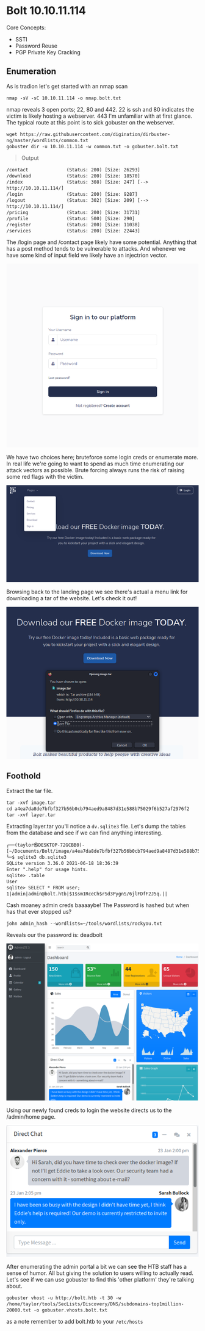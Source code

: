 # Bolt 10.10.11.114

Core Concepts:

- SSTI
- Password Reuse
- PGP Private Key Cracking

## Enumeration

As is tradion let's get started with an nmap scan
```
nmap -sV -sC 10.10.11.114 -o nmap.bolt.txt
```
nmap reveals 3 open ports; 22, 80 and 442.  22 is ssh and 80 indicates the victim is likely hosting a webserver. 443 I'm unfamiliar with at first glance.
The typical route at this point is to sick gobuster on the webserver.
```
wget https://raw.githubusercontent.com/digination/dirbuster-ng/master/wordlists/common.txt
gobuster dir -u 10.10.11.114 -w common.txt -o gobuster.bolt.txt
```
> Output
```
/contact              (Status: 200) [Size: 26293]
/download             (Status: 200) [Size: 18570]
/index                (Status: 308) [Size: 247] [--> http://10.10.11.114/]
/login                (Status: 200) [Size: 9287]
/logout               (Status: 302) [Size: 209] [--> http://10.10.11.114/]
/pricing              (Status: 200) [Size: 31731]
/profile              (Status: 500) [Size: 290]
/register             (Status: 200) [Size: 11038]
/services             (Status: 200) [Size: 22443]
```
The /login page and /contact page likely have some potential. Anything that has a post method tends to be vulnerable to attacks. And whenever we have some kind of input field we likely have an injectrion vector.

![Login Page](2021-12-06_11-15.png)

We have two choices here; bruteforce some login creds or enumerate more. In real life we're going to want to spend as much time enumerating our attack vectors as possible. Brute forcing always runs the risk of raising some red flags with the victim.

![Download Link](2021-12-06_11-24.png)

Browsing back to the landing page we see there's actual a menu link for downloading a tar of the website.  Let's check it out!

![Downlaod](2021-12-06_11-25.png)

## Foothold

Extract the tar file.

``` 
tar -xvf image.tar
cd a4ea7da8de7bfbf327b56b0cb794aed9a8487d31e588b75029f6b527af2976f2
tar -xvf layer.tar
```
Extracting layer.tar you'll notice a `dv.sqlite3` file. Let's dump the tables from the database and see if we can find anything interesting.
```
┌──(taylor㉿DESKTOP-72GCBB0)-[~/Documents/Bolt/image/a4ea7da8de7bfbf327b56b0cb794aed9a8487d31e588b75029f6b527af2976f2]
└─$ sqlite3 db.sqlite3
SQLite version 3.36.0 2021-06-18 18:36:39
Enter ".help" for usage hints.
sqlite> .table
User
sqlite> SELECT * FROM user;
1|admin|admin@bolt.htb|$1$sm1RceCh$rSd3PygnS/6jlFDfF2J5q.||
```
Cash moaney admin creds baaaaybe! The Password is hashed but when has that ever stopped us?
```
john admin_hash --wordlists=~/tools/wordlists/rockyou.txt
```
Reveals our the password is: deadbolt

![Admin Portal](2021-12-06_11-49.png)

Using our newly found creds to login the website directs us to the /admin/home page.

![Direct Chat](2021-12-06_11-59.png)

After enumerating the admin portal a bit we can see the HTB staff has a sense of humor.  All but giving the solution to users willing to actually read.  Let's see if we can use gobuster to find this 'other platform' they're talking about.

```
gobuster vhost -u http://bolt.htb -t 30 -w /home/taylor/tools/SecLists/Discovery/DNS/subdomains-top1million-20000.txt -o gobuster.vhosts.bolt.txt
```

as a note remember to add bolt.htb to your `/etc/hosts`
